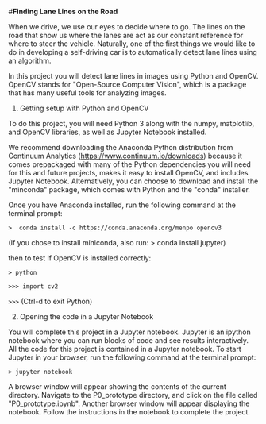 #**Finding Lane Lines on the Road** 

When we drive, we use our eyes to decide where to go.  The lines on the road that show us where the lanes are act as our constant reference for where to steer the vehicle.  Naturally, one of the first things we would like to do in developing a self-driving car is to automatically detect lane lines using an algorithm.

In this project you will detect lane lines in images using Python and OpenCV.  OpenCV stands for "Open-Source Computer Vision", which is a package that has many useful tools for analyzing images.  

1) Getting setup with Python and OpenCV

To do this project, you will need Python 3 along with the numpy, matplotlib, and OpenCV libraries, as well as Jupyter Notebook installed. 

We recommend downloading the Anaconda Python distribution from Continuum Analytics (https://www.continuum.io/downloads) because it comes prepackaged with many of the Python dependencies you will need for this and future projects, makes it easy to install OpenCV, and includes Jupyter Notebook.  Alternatively, you can choose to download and install the "minconda" package, which comes with Python and the "conda" installer.

Once you have Anaconda installed, run the following command at the terminal prompt:

`>  conda install -c https://conda.anaconda.org/menpo opencv3`

(If you chose to install miniconda, also run: > conda install jupyter)

then to test if OpenCV is installed correctly:

`> python`

`>>> import cv2`

`>>>` 
(Ctrl-d to exit Python)

2) Opening the code in a Jupyter Notebook

You will complete this project in a Jupyter notebook.  Jupyter is an ipython notebook where you can run blocks of code and see results interactively.  All the code for this project is contained in a Jupyter notebook. To start Jupyter in your browser, run the following command at the terminal prompt:

`> jupyter notebook`

A browser window will appear showing the contents of the current directory.  Navigate to the P0\_prototype directory, and click on the file called "P0\_prototype.ipynb".  Another browser window will appear displaying the notebook.  Follow the instructions in the notebook to complete the project.  
